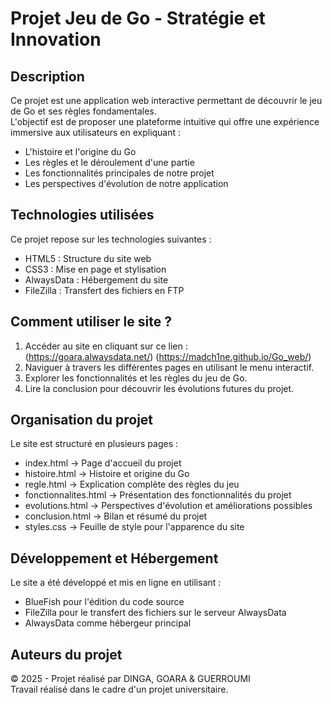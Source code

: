 # Projet Jeu de Go - Stratégie et Innovation

## Description
Ce projet est une application web interactive permettant de découvrir le jeu de Go et ses règles fondamentales.  
L'objectif est de proposer une plateforme intuitive qui offre une expérience immersive aux utilisateurs en expliquant :
- L'histoire et l'origine du Go
- Les règles et le déroulement d'une partie
- Les fonctionnalités principales de notre projet
- Les perspectives d'évolution de notre application

## Technologies utilisées
Ce projet repose sur les technologies suivantes :
- HTML5 : Structure du site web
- CSS3 : Mise en page et stylisation
- AlwaysData : Hébergement du site
- FileZilla : Transfert des fichiers en FTP

## Comment utiliser le site ?
1. Accéder au site en cliquant sur ce lien :  
   (https://goara.alwaysdata.net/)
   (https://madch1ne.github.io/Go_web/)
2. Naviguer à travers les différentes pages en utilisant le menu interactif.
3. Explorer les fonctionnalités et les règles du jeu de Go.
4. Lire la conclusion pour découvrir les évolutions futures du projet.

## Organisation du projet
Le site est structuré en plusieurs pages :
- index.html → Page d'accueil du projet
- histoire.html → Histoire et origine du Go
- regle.html → Explication complète des règles du jeu
- fonctionnalites.html → Présentation des fonctionnalités du projet
- evolutions.html → Perspectives d'évolution et améliorations possibles
- conclusion.html → Bilan et résumé du projet
- styles.css → Feuille de style pour l'apparence du site

## Développement et Hébergement
Le site a été développé et mis en ligne en utilisant :
- BlueFish pour l'édition du code source
- FileZilla pour le transfert des fichiers sur le serveur AlwaysData
- AlwaysData comme hébergeur principal

## Auteurs du projet
© 2025 - Projet réalisé par DINGA, GOARA & GUERROUMI  
Travail réalisé dans le cadre d'un projet universitaire.

